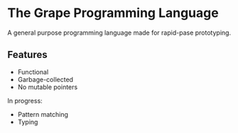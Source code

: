 # The Grape Programming Language

A general purpose programming language made for rapid-pase prototyping.

## Features

- Functional
- Garbage-collected
- No mutable pointers

In progress:

- Pattern matching
- Typing

